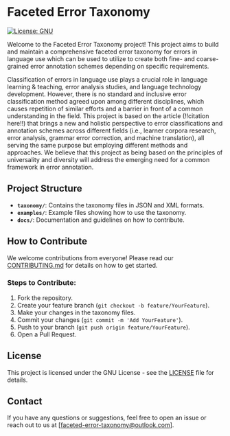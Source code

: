 # Faceted Error Taxonomy

[![License: GNU](https://img.shields.io/badge/License-GNU-yellow.svg)]([https://opensource.org/licenses/MIT](https://opensource.org/license/gpl-3-0))
<!---
[![Contributors](https://img.shields.io/github/contributors/username/faceted-taxonomy-project)](https://github.com/username/faceted-taxonomy-project/graphs/contributors)
-->

Welcome to the Faceted Error Taxonomy project! This project aims to build and maintain a comprehensive faceted error taxonomy for errors in language use which can be used to utilize to create both fine- and coarse-grained error annotation schemes depending on specific requirements.

Classification of errors in language use plays a crucial role in language learning \& teaching, error analysis studies, and language technology development.
However, there is no standard and inclusive error classification method agreed upon among different disciplines, which causes repetition of similar efforts and a barrier in front of a common understanding in the field.
This project is based on the article (!!citation here!!) that brings a new and holistic perspective to error classifications and annotation schemes across different fields (i.e., learner corpora research, error analysis, grammar error correction, and machine translation), all serving the same purpose but employing different methods and approaches.
We believe that this project as being based on the principles of universality and diversity will address the emerging need for a common framework in error annotation.

## Project Structure

- **`taxonomy/`**: Contains the taxonomy files in JSON and XML formats.
- **`examples/`**: Example files showing how to use the taxonomy.
- **`docs/`**: Documentation and guidelines on how to contribute.

## How to Contribute

We welcome contributions from everyone! Please read our [CONTRIBUTING.md](CONTRIBUTING.md) for details on how to get started. 

### Steps to Contribute:

1. Fork the repository.
2. Create your feature branch (`git checkout -b feature/YourFeature`).
3. Make your changes in the taxonomy files.
4. Commit your changes (`git commit -m 'Add YourFeature'`).
5. Push to your branch (`git push origin feature/YourFeature`).
6. Open a Pull Request.

## License

This project is licensed under the GNU License - see the [LICENSE](LICENSE) file for details.

## Contact

If you have any questions or suggestions, feel free to open an issue or reach out to us at [faceted-error-taxonomy@outlook.com].
